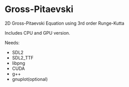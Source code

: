 # Gross-Pitaevski
2D Gross-Pitaevski Equation using 3rd order Runge-Kutta

Includes CPU and GPU version.

Needs:
- SDL2
- SDL2_TTF
- libpng
- CUDA
- g++
- gnuplot(optional)
